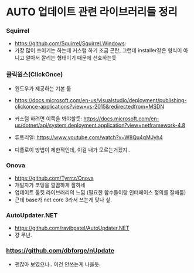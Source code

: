 # AUTO 업데이트 관련 라이브러리들 정리

### Squirrel
* https://github.com/Squirrel/Squirrel.Windows: 
* 가장 많이 쓰이기는 하는데 커스텀 하기 조금 곤란, 그런데 installer같은 형식이 아니고 알아서 깔리는 형태이기 때문에 선호하는듯

### 클릭원스(ClickOnce) 
* 윈도우가 제공하는 기본 툴
* https://docs.microsoft.com/en-us/visualstudio/deployment/publishing-clickonce-applications?view=vs-2015&redirectedfrom=MSDN
* 커스텀 하려면 이쪽을 봐야할듯: https://docs.microsoft.com/en-us/dotnet/api/system.deployment.application?view=netframework-4.8

* 튜토리얼: https://www.youtube.com/watch?v=W8Qu4qMJyh4
* 디플로이 방법이 제한적인데, 이걸 내가 모르는거겠지.. 

### Onova
* https://github.com/Tyrrrz/Onova
* 개발자가 코딩을 깔끔하게 잘하네
* 업데이트 툴킷 라이브러리의 느낌 (필요한 함수들이랑 인터페이스 정의를 잘해둠) 
* 근데 base가 net core 3라서 쓰는게 맞나 싶.

### AutoUpdater.NET 
* https://github.com/ravibpatel/AutoUpdater.NET
* 걍 무난.


### https://github.com/dbforge/nUpdate 
* 괜찮아 보였으나.. 이건 안쓰는게 나을듯. 

